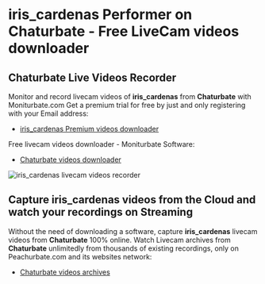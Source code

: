 # iris_cardenas Performer on Chaturbate - Free LiveCam videos downloader

## Chaturbate Live Videos Recorder

Monitor and record livecam videos of **iris_cardenas** from **Chaturbate** with Moniturbate.com
Get a premium trial for free by just and only registering with your Email address:
* [iris_cardenas Premium videos downloader](https://moniturbate.com/request-demo-licence-key.html)

Free livecam videos downloader - Moniturbate Software:
* [Chaturbate videos downloader](https://moniturbate.com/moniturbate-download-software.html)

![iris_cardenas livecam videos recorder](https://peachurnet.com/templates/moniturbate-software.png)


## Capture iris_cardenas videos from the Cloud and watch your recordings on Streaming

Without the need of downloading a software, capture **iris_cardenas** livecam videos from **Chaturbate** 100% online.
Watch Livecam archives from **Chaturbate** unlimitedly from thousands of existing recordings, only on Peachurbate.com and its websites network:
* [Chaturbate videos archives](https://peachurnet.com/)